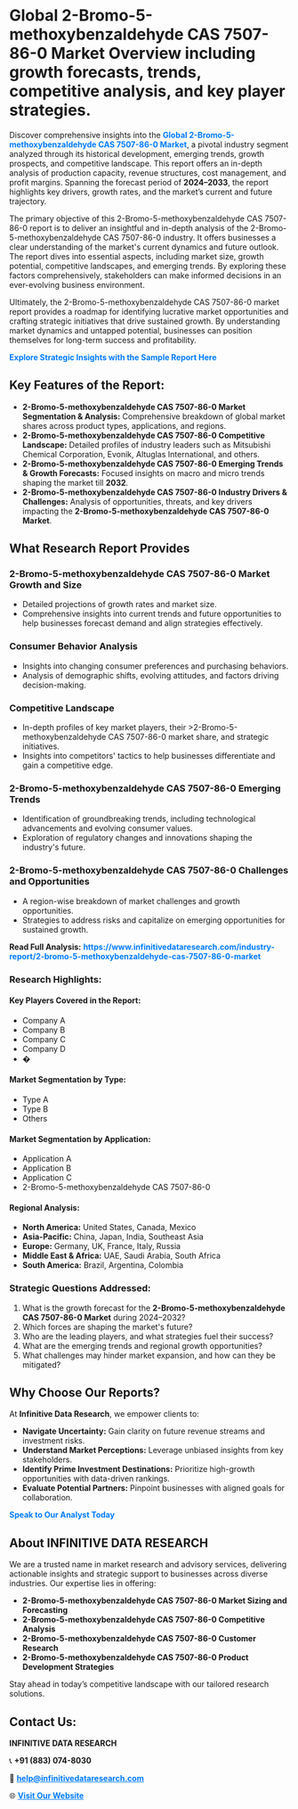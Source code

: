 <h1>Global 2-Bromo-5-methoxybenzaldehyde CAS 7507-86-0 Market Overview including growth forecasts, trends, competitive analysis, and key player strategies.</h1>
<p>
Discover comprehensive insights into the 
<a href="https://www.infinitivedataresearch.com/industry-report/2-bromo-5-methoxybenzaldehyde-cas-7507-86-0-market" rel="dofollow" style="color: #007BFF; text-decoration: none;"><strong>Global 2-Bromo-5-methoxybenzaldehyde CAS 7507-86-0 Market</strong></a>, a pivotal industry segment analyzed through its historical development, emerging trends, growth prospects, and competitive landscape. This report offers an in-depth analysis of production capacity, revenue structures, cost management, and profit margins. Spanning the forecast period of <strong>2024–2033</strong>, the report highlights key drivers, growth rates, and the market’s current and future trajectory.
</p>
<p>
The primary objective of this 2-Bromo-5-methoxybenzaldehyde CAS 7507-86-0 report is to deliver an insightful and in-depth analysis of the 2-Bromo-5-methoxybenzaldehyde CAS 7507-86-0 industry. It offers businesses a clear understanding of the market's current dynamics and future outlook. The report dives into essential aspects, including market size, growth potential, competitive landscapes, and emerging trends. By exploring these factors comprehensively, stakeholders can make informed decisions in an ever-evolving business environment.
</p>
<p>
Ultimately, the 2-Bromo-5-methoxybenzaldehyde CAS 7507-86-0 market report provides a roadmap for identifying lucrative market opportunities and crafting strategic initiatives that drive sustained growth. By understanding market dynamics and untapped potential, businesses can position themselves for long-term success and profitability.
</p>
<p>
<a href="https://www.infinitivedataresearch.com/request-sample/reportId=103881" style="color: #007BFF; text-decoration: none;"><strong>Explore Strategic Insights with the Sample Report Here</strong></a>
</p>

<h2>Key Features of the Report:</h2>
<ul>
<li><strong>2-Bromo-5-methoxybenzaldehyde CAS 7507-86-0 Market Segmentation & Analysis:</strong> Comprehensive breakdown of global market shares across product types, applications, and regions.</li>
<li><strong>2-Bromo-5-methoxybenzaldehyde CAS 7507-86-0 Competitive Landscape:</strong> Detailed profiles of industry leaders such as Mitsubishi Chemical Corporation, Evonik, Altuglas International, and others.</li>
<li><strong>2-Bromo-5-methoxybenzaldehyde CAS 7507-86-0 Emerging Trends & Growth Forecasts:</strong> Focused insights on macro and micro trends shaping the market till <strong>2032</strong>.</li>
<li><strong>2-Bromo-5-methoxybenzaldehyde CAS 7507-86-0 Industry Drivers & Challenges:</strong> Analysis of opportunities, threats, and key drivers impacting the <strong>2-Bromo-5-methoxybenzaldehyde CAS 7507-86-0 Market</strong>.</li>
</ul>

<h2>What Research Report Provides</h2>
<h3>2-Bromo-5-methoxybenzaldehyde CAS 7507-86-0 Market Growth and Size</h3>
<ul>
<li>Detailed projections of growth rates and market size.</li>
<li>Comprehensive insights into current trends and future opportunities to help businesses forecast demand and align strategies effectively.</li>
</ul>

<h3>Consumer Behavior Analysis</h3>
<ul>
<li>Insights into changing consumer preferences and purchasing behaviors.</li>
<li>Analysis of demographic shifts, evolving attitudes, and factors driving decision-making.</li>
</ul>

<h3>Competitive Landscape</h3>
<ul>
<li>In-depth profiles of key market players, their >2-Bromo-5-methoxybenzaldehyde CAS 7507-86-0 market share, and strategic initiatives.</li>
<li>Insights into competitors' tactics to help businesses differentiate and gain a competitive edge.</li>
</ul>

<h3>2-Bromo-5-methoxybenzaldehyde CAS 7507-86-0 Emerging Trends</h3>
<ul>
<li>Identification of groundbreaking trends, including technological advancements and evolving consumer values.</li>
<li>Exploration of regulatory changes and innovations shaping the industry's future.</li>
</ul>

<h3>2-Bromo-5-methoxybenzaldehyde CAS 7507-86-0 Challenges and Opportunities</h3>
<ul>
<li>A region-wise breakdown of market challenges and growth opportunities.</li>
<li>Strategies to address risks and capitalize on emerging opportunities for sustained growth.</li>
</ul>
<p><strong>Read Full Analysis:</strong> <a href="https://www.infinitivedataresearch.com/industry-report/2-bromo-5-methoxybenzaldehyde-cas-7507-86-0-market" rel="dofollow" style="color: #007BFF; text-decoration: none;"><strong>https://www.infinitivedataresearch.com/industry-report/2-bromo-5-methoxybenzaldehyde-cas-7507-86-0-market</strong></a></p>
<h3>Research Highlights:</h3>
<h4>Key Players Covered in the Report:</h4>
<ul><li>Company A</li><li>Company B</li><li>Company C</li><li>Company D</li><li>�</li></ul>
<h4>Market Segmentation by Type:</h4>
<ul><li>Type A</li><li>Type B</li><li>Others</li></ul>
<h4>Market Segmentation by Application:</h4>
<ul><li>Application A</li><li>Application B</li><li>Application C</li><li>2-Bromo-5-methoxybenzaldehyde CAS 7507-86-0</li></ul>

<h4>Regional Analysis:</h4>
<ul>
<li><strong>North America:</strong> United States, Canada, Mexico</li>
<li><strong>Asia-Pacific:</strong> China, Japan, India, Southeast Asia</li>
<li><strong>Europe:</strong> Germany, UK, France, Italy, Russia</li>
<li><strong>Middle East & Africa:</strong> UAE, Saudi Arabia, South Africa</li>
<li><strong>South America:</strong> Brazil, Argentina, Colombia</li>
</ul>

<h3>Strategic Questions Addressed:</h3>
<ol>
<li>What is the growth forecast for the <strong>2-Bromo-5-methoxybenzaldehyde CAS 7507-86-0 Market</strong> during 2024–2032?</li>
<li>Which forces are shaping the market's future?</li>
<li>Who are the leading players, and what strategies fuel their success?</li>
<li>What are the emerging trends and regional growth opportunities?</li>
<li>What challenges may hinder market expansion, and how can they be mitigated?</li>
</ol>

<h2>Why Choose Our Reports?</h2>
<p>At <strong>Infinitive Data Research</strong>, we empower clients to:</p>
<ul>
<li><strong>Navigate Uncertainty:</strong> Gain clarity on future revenue streams and investment risks.</li>
<li><strong>Understand Market Perceptions:</strong> Leverage unbiased insights from key stakeholders.</li>
<li><strong>Identify Prime Investment Destinations:</strong> Prioritize high-growth opportunities with data-driven rankings.</li>
<li><strong>Evaluate Potential Partners:</strong> Pinpoint businesses with aligned goals for collaboration.</li>
</ul>
<p><a href="https://www.infinitivedataresearch.com/industry-report/2-bromo-5-methoxybenzaldehyde-cas-7507-86-0-market" rel="dofollow" style="color: #007BFF; text-decoration: none;"><strong>Speak to Our Analyst Today</strong></a></p>

<h2>About INFINITIVE DATA RESEARCH</h2>
<p>We are a trusted name in market research and advisory services, delivering actionable insights and strategic support to businesses across diverse industries. Our expertise lies in offering:</p>
<ul>
<li><strong>2-Bromo-5-methoxybenzaldehyde CAS 7507-86-0 Market Sizing and Forecasting</strong></li>
<li><strong>2-Bromo-5-methoxybenzaldehyde CAS 7507-86-0 Competitive Analysis</strong></li>
<li><strong>2-Bromo-5-methoxybenzaldehyde CAS 7507-86-0 Customer Research</strong></li>
<li><strong>2-Bromo-5-methoxybenzaldehyde CAS 7507-86-0 Product Development Strategies</strong></li>
</ul>
<p>Stay ahead in today’s competitive landscape with our tailored research solutions.</p>

<h2>Contact Us:</h2>
<p><strong>INFINITIVE DATA RESEARCH</strong></p>
<p>📞 <strong>+91 (883) 074-8030</strong></p>
<p>📧 <strong><a href="mailto:help@infinitivedataresearch.com" style="color: #007BFF;">help@infinitivedataresearch.com</a></strong></p>
<p>🌐 <strong><a href="https://www.infinitivedataresearch.com" rel="dofollow" style="color: #007BFF;">Visit Our Website</a></strong></p>